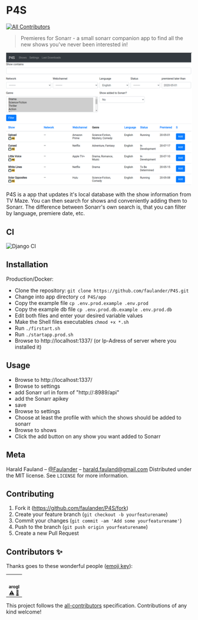 ﻿ # P4S
<!-- ALL-CONTRIBUTORS-BADGE:START - Do not remove or modify this section -->
[![All Contributors](https://img.shields.io/badge/all_contributors-1-orange.svg?style=flat-square)](#contributors-)
<!-- ALL-CONTRIBUTORS-BADGE:END -->
> Premieres for Sonarr - a small sonarr companion app to find all the new shows you've never been interested in!

![P4S - Premieres for Sonarr](/screenshots/p4s.png?raw=true "P4S Main Screen")

P4S is a app that updates it's local database with the show information from TV Maze. You can then search for shows and conveniently adding them to Sonarr. The difference between Sonarr's own search is, that you can filter by language, premiere date, etc.

## CI
![Django CI](https://github.com/faulander/P4S/workflows/Django%20CI/badge.svg?branch=master)

## Installation

Production/Docker:
- Clone the repository: ```git clone https://github.com/faulander/P4S.git```
- Change into app directory ```cd P4S/app```
- Copy the example file ```cp .env.prod.example .env.prod```
- Copy the example db file ```cp .env.prod.db.example .env.prod.db```
- Edit both files and enter your desired variable values
- Make the Shell files executables ```chmod +x *.sh```
- Run ```./firstart.sh```
- Run ```./startapp.prod.sh```
- Browse to http://localhost:1337/ (or Ip-Adress of server where you installed it)

## Usage
- Browse to http://localhost:1337/
- Browse to settings
- add Sonarr url in form of "http://<ip of sonarr>:8989/api"
- add the Sonarr apikey
- save
- Browse to settings
- Choose at least the profile with which the shows should be added to sonarr
- Browse to shows
- Click the add button on any show you want added to Sonarr

## Meta

Harald Fauland – [@Faulander](https://twitter.com/faulander) – harald.fauland@gmail.com
Distributed under the MIT license. See ``LICENSE`` for more information.


## Contributing

1. Fork it (<https://github.com/faulander/P4S/fork>)
2. Create your feature branch (`git checkout -b yourfeaturename`)
3. Commit your changes (`git commit -am 'Add some yourfeaturename'`)
4. Push to the branch (`git push origin yourfeaturename`)
5. Create a new Pull Request

## Contributors ✨

Thanks goes to these wonderful people ([emoji key](https://allcontributors.org/docs/en/emoji-key)):

<!-- ALL-CONTRIBUTORS-LIST:START - Do not remove or modify this section -->
<!-- prettier-ignore-start -->
<!-- markdownlint-disable -->
<table>
  <tr>
    <td align="center"><a href="https://github.com/arogl"><img src="https://avatars1.githubusercontent.com/u/1115472?v=4" width="100px;" alt=""/><br /><sub><b>arogl</b></sub></a><br /><a href="https://github.com/faulander/P4S/commits?author=arogl" title="Tests">⚠️</a> <a href="https://github.com/faulander/P4S/commits?author=arogl" title="Documentation">📖</a></td>
  </tr>
</table>

<!-- markdownlint-enable -->
<!-- prettier-ignore-end -->
<!-- ALL-CONTRIBUTORS-LIST:END -->

This project follows the [all-contributors](https://github.com/all-contributors/all-contributors) specification. Contributions of any kind welcome!
